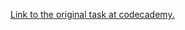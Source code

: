 [Link to the original task at codecademy.](https://www.codecademy.com/courses/learn-javascript/lessons/functions/exercises/intro-to-functions)
